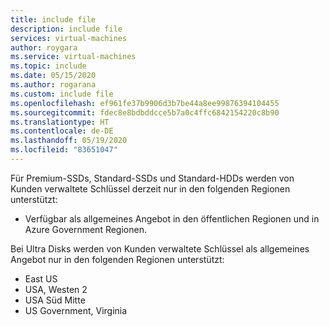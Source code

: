 ```yaml
---
title: include file
description: include file
services: virtual-machines
author: roygara
ms.service: virtual-machines
ms.topic: include
ms.date: 05/15/2020
ms.author: rogarana
ms.custom: include file
ms.openlocfilehash: ef961fe37b9906d3b7be44a8ee99876394104455
ms.sourcegitcommit: fdec8e8bdbddcce5b7a0c4ffc6842154220c8b90
ms.translationtype: HT
ms.contentlocale: de-DE
ms.lasthandoff: 05/19/2020
ms.locfileid: "83651047"
---
```

Für Premium-SSDs, Standard-SSDs und Standard-HDDs werden von Kunden verwaltete Schlüssel derzeit nur in den folgenden Regionen unterstützt:

- Verfügbar als allgemeines Angebot in den öffentlichen Regionen und in Azure Government Regionen.

Bei Ultra Disks werden von Kunden verwaltete Schlüssel als allgemeines Angebot nur in den folgenden Regionen unterstützt:

- East US
- USA, Westen 2
- USA Süd Mitte 
- US Government, Virginia 
